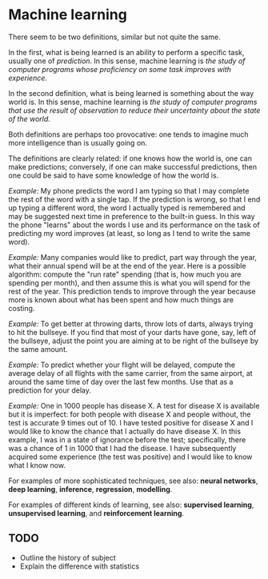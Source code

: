 # Machine learning

There seem to be two definitions, similar but not quite the same.

In the first, what is being learned is an ability to perform a specific task,
usually one of *prediction*. In this sense, machine learning is *the study of
computer programs whose proficiency on some task improves with experience.*

In the second definition, what is being learned is something about the way world
is. In this sense, machine learning is *the study of computer programs that use
the result of observation to reduce their uncertainty about the state of the
world.*
   
Both definitions are perhaps too provocative: one tends to imagine much more
intelligence than is usually going on.
   
The definitions are clearly related: if one knows how the world is, one can make
predictions; conversely, if one can make successful predictions, then one could
be said to have some knowledge of how the world is.
   
*Example:* My phone predicts the word I am typing so that I may complete the
rest of the word with a single tap. If the prediction is wrong, so that I end up
typing a different word, the word I actually typed is remembered and may be
suggested next time in preference to the built-in guess. In this way the phone
"learns" about the words I use and its performance on the task of predicting my
word improves (at least, so long as I tend to write the same word).

*Example:* Many companies would like to predict, part way through the year, what
their annual spend will be at the end of the year. Here is a possible algorithm:
compute the "run rate" spending (that is, how much you are spending per month),
and then assume this is what you will spend for the rest of the year. This
prediction tends to improve through the year because more is known about what
has been spent and how much things are costing.
   
*Example:* To get better at throwing darts, throw lots of darts, always trying
to hit the bullseye. If you find that most of your darts have gone, say, left of
the bullseye, adjust the point you are aiming at to be right of the bullseye by
the same amount.
   
*Example:* To predict whether your flight will be delayed, compute the average
delay of all flights with the same carrier, from the same airport, at around the
same time of day over the last few months. Use that as a prediction for your
delay.
   
*Example:* One in 1000 people has disease X. A test for disease X is available
but it is imperfect: for both people with disease X and people without, the test
is accurate 9 times out of 10. I have tested positive for disease X and I would
like to know the chance that I actually do have disease X. In this example, I
was in a state of ignorance before the test; specifically, there was a chance of
1 in 1000 that I had the disease. I have subsequently acquired some experience
(the test was positive) and I would like to know what I know now.

For examples of more sophisticated techniques, see also: **neural networks**,
**deep learning**, **inference**, **regression**, **modelling**.
  
For examples of different kinds of learning, see also: **supervised learning**,
**unsupervised learning**, and **reinforcement learning**.


## TODO 

- Outline the history of subject
- Explain the difference with statistics


